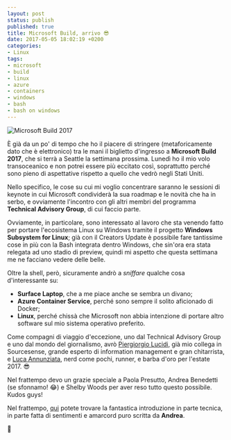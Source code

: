 ```yaml
---
layout: post
status: publish
published: true
title: Microsoft Build, arrivo 😎
date: 2017-05-05 18:02:19 +0200
categories: 
- Linux
tags: 
- microsoft
- build
- linux
- azure
- containers
- windows
- bash
- bash on windows
---
```


![Microsoft Build 2017](https://venturebeat.com/wp-content/uploads/2016/12/Microsoft-Build-2016-sign-Novet.jpg)

È già da un po' di tempo che ho il piacere di stringere (metaforicamente dato che è elettronico) tra le mani il biglietto d'ingresso a **Microsoft Build 2017**, che si terrà a Seattle la settimana prossima. Lunedì ho il mio volo transoceanico e non potrei essere più eccitato così, soprattutto perché sono pieno di aspettative rispetto a quello che vedrò negli Stati Uniti.

Nello specifico, le cose su cui mi voglio concentrare saranno le sessioni di keynote in cui Microsoft condividerà la sua roadmap e le novità che ha in serbo, e ovviamente l'incontro con gli altri membri del programma **Technical Advisory Group**, di cui faccio parte.

Ovviamente, in particolare, sono interessato al lavoro che sta venendo fatto per portare l'ecosistema Linux su Windows tramite il progetto **Windows Subsystem for Linux**; già con il Creators Update è possibile fare tantissime cose in più con la Bash integrata dentro Windows, che sin'ora era stata relegata ad uno stadio di preview, quindi mi aspetto che questa settimana me ne facciano vedere delle belle.

Oltre la shell, però, sicuramente andrò a _sniffare_ qualche cosa d'interessante su:

- **Surface Laptop**, che a me piace anche se sembra un divano;
- **Azure Container Service**, perché sono sempre il solito aficionado di Docker;
- **Linux**, perché chissà che Microsoft non abbia intenzione di portare altro software sul mio sistema operativo preferito.

Come compagni di viaggio d'eccezione, uno dal Technical Advisory Group e uno dal mondo del giornalismo, avrò [Piergiorgio Lucidi](http://www.open4dev.com/journal/2017/4/28/my-involvement-in-microsoft-tag-team-and-build-2017.html), già mio collega in Sourcesense, grande esperto di information management e gran chitarrista, e [Luca Annunziata](https://twitter.com/zeta3), nerd come pochi, runner, e barba d'oro per l'estate 2017. 😎

Nel frattempo devo un grazie speciale a Paola Presutto, Andrea Benedetti (se sfonnamo! 😂) e Shelby Woods per aver reso tutto questo possibile. Kudos guys!

Nel frattempo, [qui](https://www.linkedin.com/pulse/build-2017-come-code-us-andrea-benedetti) potete trovare la fantastica introduzione in parte tecnica, in parte fatta di sentimenti e amarcord puro scritta da **Andrea**.

🍹
